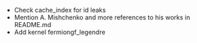 * Check cache_index for id leaks
* Mention A. Mishchenko and more references to his works in README.md
* Add kernel fermiongf_legendre
